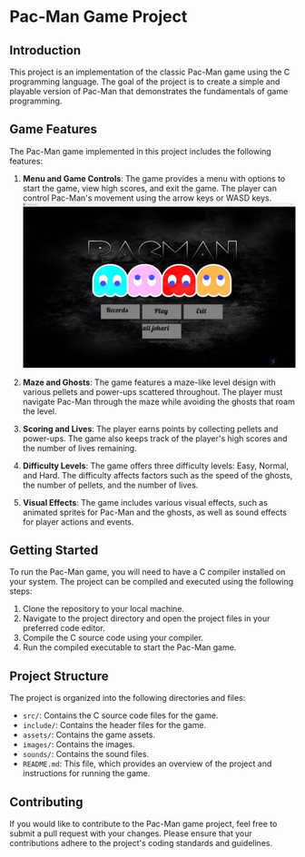 # Pac-Man Game Project

## Introduction
This project is an implementation of the classic Pac-Man game using the C programming language. The goal of the project is to create a simple and playable version of Pac-Man that demonstrates the fundamentals of game programming.

## Game Features
The Pac-Man game implemented in this project includes the following features:

1. **Menu and Game Controls**: The game provides a menu with options to start the game, view high scores, and exit the game. The player can control Pac-Man's movement using the arrow keys or WASD keys.
   ![Menu](images/menu%20pac%20man.png)
2. **Maze and Ghosts**: The game features a maze-like level design with various pellets and power-ups scattered throughout. The player must navigate Pac-Man through the maze while avoiding the ghosts that roam the level.

3. **Scoring and Lives**: The player earns points by collecting pellets and power-ups. The game also keeps track of the player's high scores and the number of lives remaining.

4. **Difficulty Levels**: The game offers three difficulty levels: Easy, Normal, and Hard. The difficulty affects factors such as the speed of the ghosts, the number of pellets, and the number of lives.

5. **Visual Effects**: The game includes various visual effects, such as animated sprites for Pac-Man and the ghosts, as well as sound effects for player actions and events.

## Getting Started
To run the Pac-Man game, you will need to have a C compiler installed on your system. The project can be compiled and executed using the following steps:

1. Clone the repository to your local machine.
2. Navigate to the project directory and open the project files in your preferred code editor.
3. Compile the C source code using your compiler.
4. Run the compiled executable to start the Pac-Man game.

## Project Structure
The project is organized into the following directories and files:

- `src/`: Contains the C source code files for the game.
- `include/`: Contains the header files for the game.
- `assets/`: Contains the game assets.
- `images/`: Contains the images.
- `sounds/`: Contains the sound files.
- `README.md`: This file, which provides an overview of the project and instructions for running the game.

## Contributing
If you would like to contribute to the Pac-Man game project, feel free to submit a pull request with your changes. Please ensure that your contributions adhere to the project's coding standards and guidelines.

